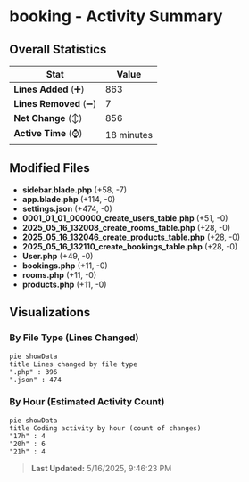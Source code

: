 # booking - Activity Summary 

## Overall Statistics

| Stat                   | Value                                                             |
| ---------------------- | ----------------------------------------------------------------- |
| **Lines Added** (➕)   | 863                                          |
| **Lines Removed** (➖) | 7                                        |
| **Net Change** (↕)    | 856                |
| **Active Time** (⌚)   | 18 minutes |


## Modified Files
- **sidebar.blade.php** (+58, -7)
- **app.blade.php** (+114, -0)
- **settings.json** (+474, -0)
- **0001_01_01_000000_create_users_table.php** (+51, -0)
- **2025_05_16_132008_create_rooms_table.php** (+28, -0)
- **2025_05_16_132046_create_products_table.php** (+28, -0)
- **2025_05_16_132110_create_bookings_table.php** (+28, -0)
- **User.php** (+49, -0)
- **bookings.php** (+11, -0)
- **rooms.php** (+11, -0)
- **products.php** (+11, -0)

## Visualizations

### By File Type (Lines Changed)

```mermaid
pie showData
title Lines changed by file type
".php" : 396
".json" : 474
```

### By Hour (Estimated Activity Count)

```mermaid
pie showData
title Coding activity by hour (count of changes)
"17h" : 4
"20h" : 6
"21h" : 4
```


> **Last Updated:** 5/16/2025, 9:46:23 PM